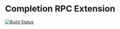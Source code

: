 Completion RPC Extension
========================

[![Build Status](https://travis-ci.org/phpactor/completion-rpc-extension.svg?branch=master)](https://travis-ci.org/phpactor/completion-rpc-extension)
